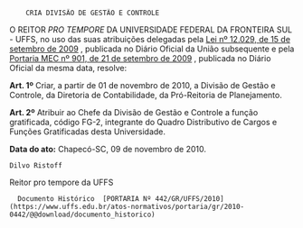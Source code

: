         CRIA DIVISÃO DE GESTÃO E CONTROLE  

O REITOR  *PRO TEMPORE*  DA UNIVERSIDADE FEDERAL DA FRONTEIRA SUL - UFFS, no uso das suas atribuições delegadas pela  [Lei nº 12.029, de 15 de setembro de 2009](http://www.planalto.gov.br/ccivil_03/_ato2007-2010/2009/Lei/L12029.htm) , publicada no Diário Oficial da União subsequente e pela  [Portaria MEC nº 901, de 21 de setembro de 2009](http://portal.mec.gov.br/dmdocuments/port901.pdf) , publicada no Diário Oficial da mesma data, resolve:

  **Art. 1º**  Criar, a partir de 01 de novembro de 2010, a Divisão de Gestão e Controle, da Diretoria de Contabilidade, da Pró-Reitoria de Planejamento.

  **Art. 2º**  Atribuir ao Chefe da Divisão de Gestão e Controle a função gratificada, código FG-2, integrante do Quadro Distributivo de Cargos e Funções Gratificadas desta Universidade.

  

   **Data do ato:** Chapecó-SC, 09 de novembro de 2010.   
 

    Dilvo Ristoff   
 Reitor pro tempore da UFFS 

      Documento Histórico  [PORTARIA Nº 442/GR/UFFS/2010](https://www.uffs.edu.br/atos-normativos/portaria/gr/2010-0442/@@download/documento_historico)     
      